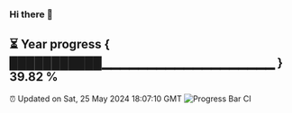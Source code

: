 ### Hi there 👋
⏳ Year progress { ███████████▁▁▁▁▁▁▁▁▁▁▁▁▁▁▁▁▁▁▁ } 39.82 %
---
⏰ Updated on Sat, 25 May 2024 18:07:10 GMT
![Progress Bar CI](https://github.com/Moyi321/Moyi321/workflows/Progress%20Bar%20CI/badge.svg)
